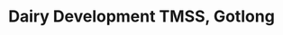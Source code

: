 ---
title: "Dairy Development TMSS, Gotlong"
url: /tezpur/dairy-development-tmss-gotlong/
shop: Milch
---